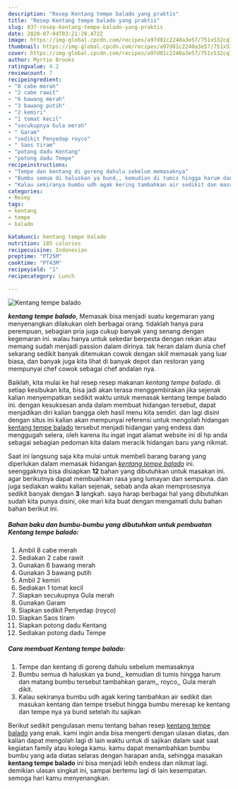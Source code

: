 ```yaml
---
description: "Resep Kentang tempe balado yang praktis"
title: "Resep Kentang tempe balado yang praktis"
slug: 837-resep-kentang-tempe-balado-yang-praktis
date: 2020-07-04T03:21:28.472Z
image: https://img-global.cpcdn.com/recipes/a97d81c2240a3e57/751x532cq70/kentang-tempe-balado-foto-resep-utama.jpg
thumbnail: https://img-global.cpcdn.com/recipes/a97d81c2240a3e57/751x532cq70/kentang-tempe-balado-foto-resep-utama.jpg
cover: https://img-global.cpcdn.com/recipes/a97d81c2240a3e57/751x532cq70/kentang-tempe-balado-foto-resep-utama.jpg
author: Myrtie Brooks
ratingvalue: 4.2
reviewcount: 7
recipeingredient:
- "8 cabe merah"
- "2 cabe rawit"
- "6 bawang merah"
- "3 bawang putih"
- "2 kemiri"
- "1 tomat kecil"
- "secukupnya Gula merah"
- " Garam"
- "sedikit Penyedap royco"
- " Saos tiram"
- "potong dadu Kentang"
- "potong dadu Tempe"
recipeinstructions:
- "Tempe dan kentang di goreng dahulu sebelum memasaknya"
- "Bumbu semua di haluskan ya bund,, kemudian di tumis hingga harum dan matang bumbu tersebut tambahkan garam,, royco,, Gula merah dikit."
- "Kalau sekiranya bumbu udh agak kering tambahkan air sedikit dan masukan kentang dan tempe trsebut hingga bumbu meresap ke kentang dan tempe nya ya bund setelah itu sajikan"
categories:
- Resep
tags:
- kentang
- tempe
- balado

katakunci: kentang tempe balado 
nutrition: 185 calories
recipecuisine: Indonesian
preptime: "PT25M"
cooktime: "PT43M"
recipeyield: "1"
recipecategory: Lunch

---
```



![Kentang tempe balado](https://img-global.cpcdn.com/recipes/a97d81c2240a3e57/751x532cq70/kentang-tempe-balado-foto-resep-utama.jpg)

<b><i>kentang tempe balado</i></b>, Memasak bisa menjadi suatu kegemaran yang menyenangkan dilakukan oleh berbagai orang. tidaklah hanya para perempuan, sebagian pria juga cukup banyak yang senang dengan kegemaran ini. walau hanya untuk sekedar berpesta dengan rekan atau memang sudah menjadi passion dalam dirinya. tak heran dalam dunia chef sekarang sedikit banyak ditemukan cowok dengan skill memasak yang luar biasa, dan banyak juga kita lihat di banyak depot dan restoran yang mempunyai chef cowok sebagai chef andalan nya.

Baiklah, kita mulai ke hal resep resep makanan <i>kentang tempe balado</i>. di setiap kesibukan kita, bisa jadi akan terasa menggembirakan jika sejenak kalian menyempatkan sedikit waktu untuk memasak kentang tempe balado ini. dengan kesuksesan anda dalam membuat hidangan tersebut, dapat menjadikan diri kalian bangga oleh hasil menu kita sendiri. dan lagi disini dengan situs ini kalian akan mempunyai referensi untuk mengolah hidangan <u>kentang tempe balado</u> tersebut menjadi hidangan yang endess dan menggugah selera, oleh karena itu ingat ingat alamat website ini di hp anda sebagai sebagian pedoman kita dalam meracik hidangan baru yang nikmat.




Saat ini langsung saja kita mulai untuk membeli barang barang yang diperlukan dalam memasak hidangan <u><i>kentang tempe balado</i></u> ini. seenggaknya bisa disiapkan <b>12</b> bahan yang dibutuhkan untuk masakan ini. agar berikutnya dapat membuahkan rasa yang lumayan dan sempurna. dan juga sediakan waktu kalian sejenak, sebab anda akan memprosesnya sedikit banyak dengan <b>3</b> langkah. saya harap berbagai hal yang dibutuhkan sudah kita punya disini, oke mari kita buat dengan mengamati dulu bahan bahan berikut ini.

<!--inarticleads1-->

##### Bahan baku dan bumbu-bumbu yang dibutuhkan untuk pembuatan Kentang tempe balado:

1. Ambil 8 cabe merah
1. Sediakan 2 cabe rawit
1. Gunakan 6 bawang merah
1. Gunakan 3 bawang putih
1. Ambil 2 kemiri
1. Sediakan 1 tomat kecil
1. Siapkan secukupnya Gula merah
1. Gunakan  Garam
1. Siapkan sedikit Penyedap (royco)
1. Siapkan  Saos tiram
1. Siapkan potong dadu Kentang
1. Sediakan potong dadu Tempe




<!--inarticleads2-->

##### Cara membuat Kentang tempe balado:

1. Tempe dan kentang di goreng dahulu sebelum memasaknya
1. Bumbu semua di haluskan ya bund,, kemudian di tumis hingga harum dan matang bumbu tersebut tambahkan garam,, royco,, Gula merah dikit.
1. Kalau sekiranya bumbu udh agak kering tambahkan air sedikit dan masukan kentang dan tempe trsebut hingga bumbu meresap ke kentang dan tempe nya ya bund setelah itu sajikan




Berikut sedikit pengulasan menu tentang bahan resep <u>kentang tempe balado</u> yang enak. kami ingin anda bisa mengerti dengan ulasan diatas, dan kalian dapat mengolah lagi di lain waktu untuk di sajikan dalam saat saat kegiatan family atau kolega kamu. kamu dapat menambahkan bumbu bumbu yang ada diatas selaras dengan harapan anda, sehingga masakan <b>kentang tempe balado</b> ini bisa menjadi lebih endess dan nikmat lagi. demikian ulasan singkat ini, sampai bertemu lagi di lain kesempatan. semoga hari kamu menyenangkan.

